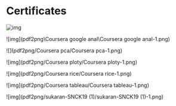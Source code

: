 # Certificates
![img](https://images.youracclaim.com/size/340x340/images/302f9e9a-40bc-4a2b-b51b-7fc9ba94407f/Oracle-Certification-badge_OC-Associate600X600.png)

![img](pdf2png\Coursera google anal\Coursera google anal-1.png)
<!--pdf2png/Coursera google anal/Coursera google anal-1.png-->

![](pdf2png/Coursera pca/Coursera pca-1.png)

![img](pdf2png/Coursera ploty/Coursera ploty-1.png)

![img](pdf2png/Coursera rice/Coursera rice-1.png)

![img](pdf2png/Coursera tableau/Coursera tableau-1.png)

![img](pdf2png/sukaran-SNCK19 (1)/sukaran-SNCK19 (1)-1.png)
